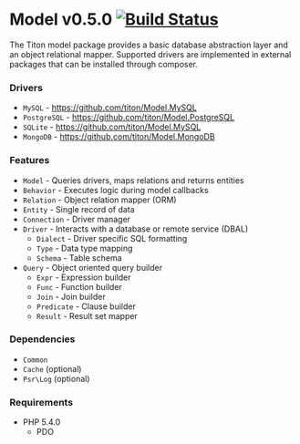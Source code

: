 # Model v0.5.0 [![Build Status](https://travis-ci.org/titon/Model.png)](https://travis-ci.org/titon/Model) #

The Titon model package provides a basic database abstraction layer and an object relational mapper.
Supported drivers are implemented in external packages that can be installed through composer.

### Drivers ###

* `MySQL` - https://github.com/titon/Model.MySQL
* `PostgreSQL` - https://github.com/titon/Model.PostgreSQL
* `SQLite` - https://github.com/titon/Model.MySQL
* `MongoDB` - https://github.com/titon/Model.MongoDB

### Features ###

* `Model` - Queries drivers, maps relations and returns entities
* `Behavior` - Executes logic during model callbacks
* `Relation` - Object relation mapper (ORM)
* `Entity` - Single record of data
* `Connection` - Driver manager
* `Driver` - Interacts with a database or remote service (DBAL)
	* `Dialect` - Driver specific SQL formatting
	* `Type` - Data type mapping
	* `Schema` - Table schema
* `Query` - Object oriented query builder
	* `Expr` - Expression builder
	* `Func` - Function builder
	* `Join` - Join builder
	* `Predicate` - Clause builder
	* `Result` - Result set mapper

### Dependencies ###

* `Common`
* `Cache` (optional)
* `Psr\Log` (optional)

### Requirements ###

* PHP 5.4.0
	* PDO